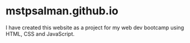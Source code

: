 # mstpsalman.github.io
I have created this website as a project for my web dev bootcamp using HTML, CSS and JavaScript.
